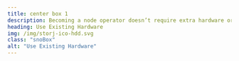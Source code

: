 ```yaml
---
title: center box 1
description: Becoming a node operator doesn’t require extra hardware or power-hungry CPUs. All you need is a solid internet connection and enough hard drive space and bandwidth.
heading: Use Existing Hardware
img: /img/storj-ico-hdd.svg
class: "snoBox"
alt: "Use Existing Hardware"
---
```

